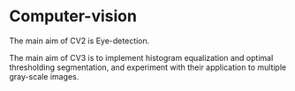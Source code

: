 # Computer-vision
<p>The main aim of CV2 is Eye-detection.</p>
<p>The main aim of CV3 is to implement histogram equalization and optimal thresholding segmentation, and experiment with their application to multiple gray-scale images.</p>
